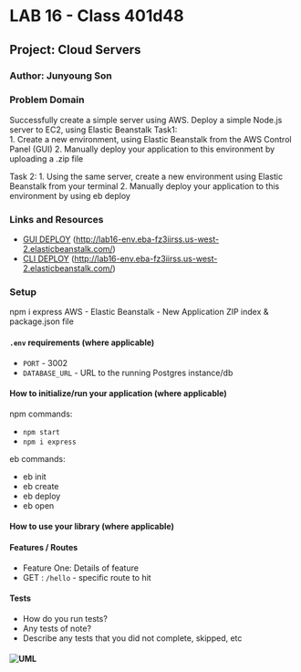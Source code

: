 # LAB 16 - Class 401d48

## Project: Cloud Servers

### Author: Junyoung Son

### Problem Domain  

Successfully create a simple server using AWS. Deploy a simple Node.js server to EC2, using Elastic Beanstalk
  Task1:  
    1. Create a new environment, using Elastic Beanstalk from the AWS Control Panel (GUI)
    2. Manually deploy your application to this environment by uploading a .zip file

  Task 2:
    1. Using the same server, create a new environment using Elastic Beanstalk from your terminal
    2. Manually deploy your application to this environment by using eb deploy

### Links and Resources

- [GUI DEPLOY](http://lab16-env.eba-fz3iirss.us-west-2.elasticbeanstalk.com/) (http://lab16-env.eba-fz3iirss.us-west-2.elasticbeanstalk.com/)
- [CLI DEPLOY](http://lab16-env.eba-fz3iirss.us-west-2.elasticbeanstalk.com/) (http://lab16-env.eba-fz3iirss.us-west-2.elasticbeanstalk.com/)
<!-- - [front-end application](http://xyz.com) (when applicable) -->

### Setup

  npm i express
  AWS - Elastic Beanstalk - New Application
  ZIP index & package.json file

#### `.env` requirements (where applicable)

- `PORT` - 3002
- `DATABASE_URL` - URL to the running Postgres instance/db

#### How to initialize/run your application (where applicable)

npm commands:
- `npm start`
- `npm i express`

eb commands:
- eb init
- eb create
- eb deploy
- eb open

#### How to use your library (where applicable)

#### Features / Routes

- Feature One: Details of feature
- GET : `/hello` - specific route to hit

#### Tests

- How do you run tests?
- Any tests of note?
- Describe any tests that you did not complete, skipped, etc

#### ![UML]()
